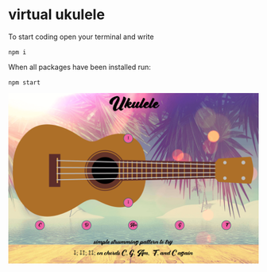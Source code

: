 # virtual ukulele
To start coding open your terminal and write
```
npm i
```

When all packages have been installed run:
```
npm start
```
![alt text](./screenshot.png)